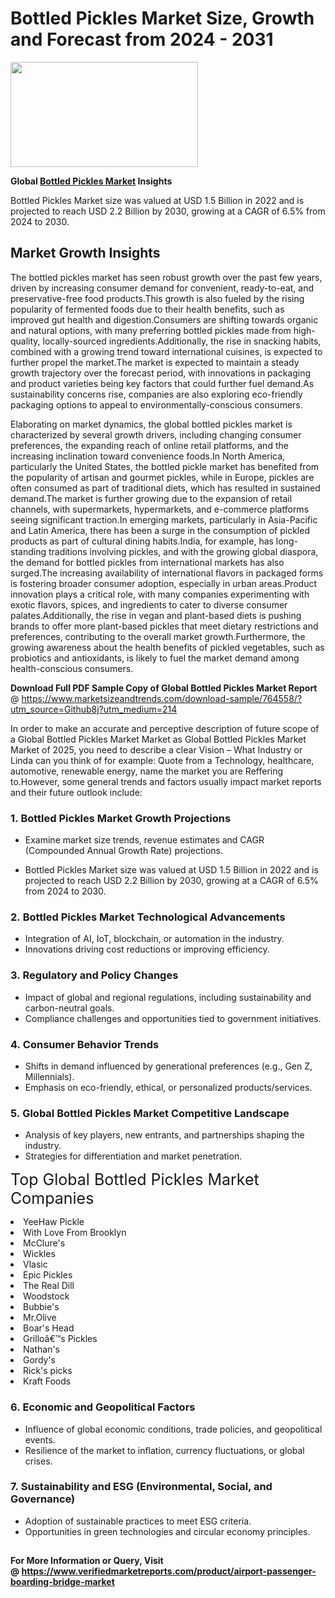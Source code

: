 <H1>Bottled Pickles Market Size, Growth and Forecast from 2024 - 2031</H1><img class="aligncenter size-medium wp-image-584254" src="https://thirdeyenews.in/wp-content/uploads/2024/09/Global-Market-Research-300x168.jpeg" alt="" width="300" height="168" /><p><strong>Global&nbsp;<a href="https://www.marketsizeandtrends.com/download-sample/764558/?utm_source=Github8j?utm_medium=214">Bottled Pickles Market</a> Insights</strong></p><p>Bottled Pickles Market size was valued at USD 1.5 Billion in 2022 and is projected to reach USD 2.2 Billion by 2030, growing at a CAGR of 6.5% from 2024 to 2030.</p><p><h2>Market Growth Insights</h2> <p>The bottled pickles market has seen robust growth over the past few years, driven by increasing consumer demand for convenient, ready-to-eat, and preservative-free food products.This growth is also fueled by the rising popularity of fermented foods due to their health benefits, such as improved gut health and digestion.Consumers are shifting towards organic and natural options, with many preferring bottled pickles made from high-quality, locally-sourced ingredients.Additionally, the rise in snacking habits, combined with a growing trend toward international cuisines, is expected to further propel the market.The market is expected to maintain a steady growth trajectory over the forecast period, with innovations in packaging and product varieties being key factors that could further fuel demand.As sustainability concerns rise, companies are also exploring eco-friendly packaging options to appeal to environmentally-conscious consumers.</p> <p>Elaborating on market dynamics, the global bottled pickles market is characterized by several growth drivers, including changing consumer preferences, the expanding reach of online retail platforms, and the increasing inclination toward convenience foods.In North America, particularly the United States, the bottled pickle market has benefited from the popularity of artisan and gourmet pickles, while in Europe, pickles are often consumed as part of traditional diets, which has resulted in sustained demand.The market is further growing due to the expansion of retail channels, with supermarkets, hypermarkets, and e-commerce platforms seeing significant traction.In emerging markets, particularly in Asia-Pacific and Latin America, there has been a surge in the consumption of pickled products as part of cultural dining habits.India, for example, has long-standing traditions involving pickles, and with the growing global diaspora, the demand for bottled pickles from international markets has also surged.The increasing availability of international flavors in packaged forms is fostering broader consumer adoption, especially in urban areas.Product innovation plays a critical role, with many companies experimenting with exotic flavors, spices, and ingredients to cater to diverse consumer palates.Additionally, the rise in vegan and plant-based diets is pushing brands to offer more plant-based pickles that meet dietary restrictions and preferences, contributing to the overall market growth.Furthermore, the growing awareness about the health benefits of pickled vegetables, such as probiotics and antioxidants, is likely to fuel the market demand among health-conscious consumers.</p> <p><span class=""><strong>Download Full PDF Sample Copy of Global Bottled Pickles Market Report</strong> @ <a href="https://www.marketsizeandtrends.com/download-sample/764558/?utm_source=Github8j?utm_medium=214" target="_blank">https://www.marketsizeandtrends.com/download-sample/764558/?utm_source=Github8j?utm_medium=214</a></span></p><p>In order to make an accurate and perceptive description of future scope of a Global&nbsp;Bottled Pickles Market Market as Global&nbsp;Bottled Pickles Market Market of 2025, you need to describe a clear Vision &ndash; What Industry or Linda can you think of for example: Quote from a Technology, healthcare, automotive, renewable energy, name the market you are Reffering to.However, some general trends and factors usually impact market reports and their future outlook include:</p><h3>1.&nbsp;<strong>Bottled Pickles Market Growth Projections</strong></h3><ul><li>Examine market size trends, revenue estimates and CAGR (Compounded Annual Growth Rate) projections.</li><li><p>Bottled Pickles Market size was valued at USD 1.5 Billion in 2022 and is projected to reach USD 2.2 Billion by 2030, growing at a CAGR of 6.5% from 2024 to 2030.</p></li></ul><h3>2.&nbsp;<strong>Bottled Pickles Market Technological Advancements</strong></h3><ul><li>Integration of AI, IoT, blockchain, or automation in the industry.</li><li>Innovations driving cost reductions or improving efficiency.</li></ul><h3>3.&nbsp;<strong>Regulatory and Policy Changes</strong></h3><ul><li>Impact of global and regional regulations, including sustainability and carbon-neutral goals.</li><li>Compliance challenges and opportunities tied to government initiatives.</li></ul><h3>4.&nbsp;<strong>Consumer Behavior Trends</strong></h3><ul><li>Shifts in demand influenced by generational preferences (e.g., Gen Z, Millennials).</li><li>Emphasis on eco-friendly, ethical, or personalized products/services.</li></ul><h3>5.&nbsp;<strong>Global Bottled Pickles Market Competitive Landscape</strong></h3><ul><li>Analysis of key players, new entrants, and partnerships shaping the industry.</li><li>Strategies for differentiation and market penetration.</li></ul><p data-pm-slice="1 1 []"><span style="color: inherit; font-family: inherit; font-size: 25px;">Top Global Bottled Pickles Market Companies</span></p><div class="" data-test-id=""><p><li>YeeHaw Pickle</li><li> With Love From Brooklyn</li><li> McClure's</li><li> Wickles</li><li> Vlasic</li><li> Epic Pickles</li><li> The Real Dill</li><li> Woodstock</li><li> Bubbie's</li><li> Mr.Olive</li><li> Boar's Head</li><li> Grilloâ€™s Pickles</li><li> Nathan's</li><li> Gordy's</li><li> Rick's picks</li><li> Kraft Foods</li></p></div><h3>6.&nbsp;<strong>Economic and Geopolitical Factors</strong></h3><ul><li>Influence of global economic conditions, trade policies, and geopolitical events.</li><li>Resilience of the market to inflation, currency fluctuations, or global crises.</li></ul><h3>7.&nbsp;<strong>Sustainability and ESG (Environmental, Social, and Governance)</strong></h3><ul><li>Adoption of sustainable practices to meet ESG criteria.</li><li>Opportunities in green technologies and circular economy principles.</li></ul><h2><strong style="font-size: 14px;">For More Information or Query, Visit @&nbsp;</strong><a style="background-color: #ffffff; font-size: 14px;" href="https://www.marketsizeandtrends.com/report/bottled-pickles-market/" target="_blank">https://www.verifiedmarketreports.com/product/airport-passenger-boarding-bridge-market</a></h2>